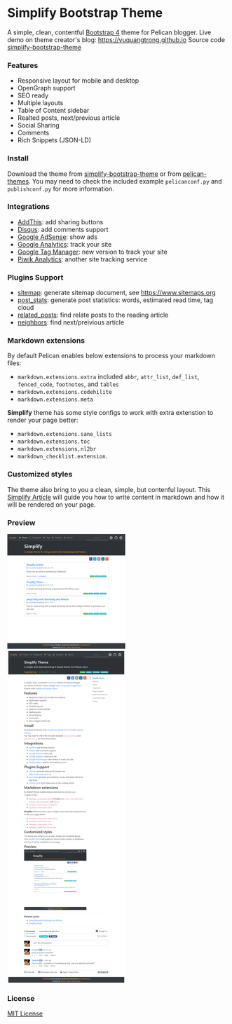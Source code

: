 # Simplify Bootstrap Theme
A simple, clean, contentful [Bootstrap 4](https://getbootstrap.com/docs/4.3/getting-started/introduction) theme for Pelican blogger.
Live demo on theme creator's blog: <https://vuquangtrong.github.io>
Source code [simplify-bootstrap-theme](https://github.com/vuquangtrong/simplify-bootstrap-theme)

### Features

- Responsive layout for mobile and desktop
- OpenGraph support
- SEO ready
- Multiple layouts
- Table of Content sidebar
- Realted posts, next/previous article
- Social Sharing 
- Comments
- Rich Snippets (JSON-LD)

### Install

Download the theme from [simplify-bootstrap-theme](https://github.com/vuquangtrong/simplify-bootstrap-theme) or from [pelican-themes](https://github.com/getpelican/pelican-themes).
You may need to check the included example `pelicanconf.py` and `publishconf.py` for more information.

### Integrations

- [AddThis](http://www.addthis.com/): add sharing buttons
- [Disqus](https://disqus.com/): add comments support
- [Google AdSense](https://www.google.com.br/adsense/start/): show ads
- [Google Analytics](https://www.google.com/analytics/web/): track your site
- [Google Tag Manager](https://www.google.com/tagmanager/): new version to track your site
- [Piwik Analytics](http://piwik.org/): another site tracking service

### Plugins Support

- [sitemap](https://github.com/getpelican/pelican-plugins/tree/master/sitemap): generate sitemap document, see <https://www.sitemaps.org>
- [post_stats](https://github.com/getpelican/pelican-plugins/tree/master/post_stats): generate post statistics: words, estimated read time, tag cloud
- [related_posts](https://github.com/getpelican/pelican-plugins/tree/master/related_posts): find relate posts to the reading article
- [neighbors](https://github.com/getpelican/pelican-plugins/tree/master/neighbors): find next/preivious article

### Markdown extensions
By default Pelican enables below extensions to process your markdown files:

- `markdown.extensions.extra` included `abbr`, `attr_list`, `def_list`, `fenced_code`, `footnotes`, and `tables`
- `markdown.extensions.codehilite`
- `markdown.extensions.meta` 

**Simplify** theme has some style configs to work with extra extenstion to render your page better:

- `markdown.extensions.sane_lists`
- `markdown.extensions.toc`
- `markdown.extensions.nl2br`
- `markdown_checklist.extension`.

### Customized styles
The theme also bring to you a clean, simple, but contenful layout.
This [Simplify Article](https://vuquangtrong.github.io/blog/simplify-article.html) will guide you how to write content in markdown and how it will be rendered on your page.

### Preview

![screenshot](screenshot.png)

### License
[MIT License](LICENSE)
